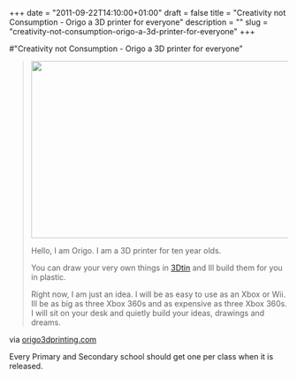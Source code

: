 +++
date = "2011-09-22T14:10:00+01:00"
draft = false
title = "Creativity not Consumption - Origo a 3D printer for everyone"
description = ""
slug = "creativity-not-consumption-origo-a-3d-printer-for-everyone"
+++

#"Creativity not Consumption - Origo a 3D printer for everyone"


 <div class="posterous_bookmarklet_entry">
 <blockquote class="posterous_long_quote"><p><a href="http://www.origo3dprinting.com/wp-content/uploads/2011/08/Origo-3D-printer-quarter-view-renderingjpg.jpg"><img title="Origo 3D printer quarter view renderingjpg" src="http://www.origo3dprinting.com/wp-content/uploads/2011/08/500x321xOrigo-3D-printer-quarter-view-renderingjpg.jpg.pagespeed.ic.p8tXYiSp-Q.jpg" height="321" alt="" width="500" /></a></p>
<p>Hello, I am Origo. I am a 3D printer for ten year olds.</p>
<p>You can draw your very own things in <a href="http://www.3dtin.com/">3Dtin</a> and Ill build them for you in plastic.</p>
<p>Right now, I am just an idea. I will be as easy to use as an Xbox or Wii. Ill be as big as three Xbox 360s and as expensive as three Xbox 360s. I will sit on your desk and quietly build your ideas, drawings and dreams.</p></blockquote>

<div class="posterous_quote_citation">via <a href="http://www.origo3dprinting.com/what-is-origo/">origo3dprinting.com</a></div>
 <p>Every Primary and Secondary school should get one per class when it is released.</p></div>
 